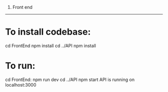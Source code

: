 1) Front end
----

To install codebase:
====================
cd FrontEnd 
npm install 
cd ../API
npm install

To run:
========

cd FrontEnd:
npm run dev
cd ../API
npm  start
API is running on localhost:3000